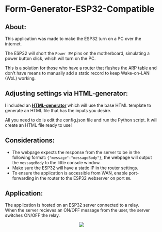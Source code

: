 # Form-Generator-ESP32-Compatible

## About:

This application was made to make the ESP32 turn on a PC over the internet.

The ESP32 will short the `Power SW` pins on the motherboard, simulating a power button click, which will turn on the PC.

This is a solution for those who have a router that flushes the ARP table and don't have means to manually add a static record to keep Wake-on-LAN (WoL) working.

## Adjusting settings via HTML-generator:

I included an [**HTML-generator**](https://github.com/AbdullahAlKhafajiDev/Form-Generator-ESP32-Compatible/tree/main/html_generator) which will use the base HTML template to generate an HTML file that has the inputs you desire.

All you need to do is edit the config.json file and run the Python script. It will create an HTML file ready to use!

## Considerations:

- The webpage expects the response from the server to be in the following format: `{"message":"messageBody"}`, the webpage will output the `messageBody` to the little console window.
- Make sure the ESP32 will have a static IP in the router settings.
- To ensure the application is accessible from WAN, enable port-forwarding in the router to the ESP32 webserver on port `80`.

## Application:

The application is hosted on an ESP32 server connected to a relay.  
When the server recieves an ON/OFF message from the user, the server switches ON/OFF the relay.

<p align="center">
  <img src="https://github.com/AbdullahAlKhafajiDev/remote-ESP32-communication/blob/main/appImage.png?raw=true" />
</p>

